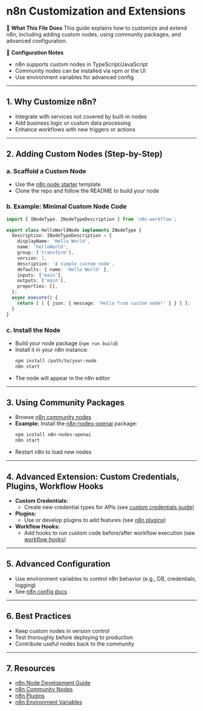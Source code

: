 # n8n Customization and Extensions

📖 **What This File Does**
This guide explains how to customize and extend n8n, including adding custom nodes, using community packages, and advanced configuration.

🔧 **Configuration Notes**
- n8n supports custom nodes in TypeScript/JavaScript
- Community nodes can be installed via npm or the UI
- Use environment variables for advanced config

---

## 1. Why Customize n8n?

- Integrate with services not covered by built-in nodes
- Add business logic or custom data processing
- Enhance workflows with new triggers or actions

---

## 2. Adding Custom Nodes (Step-by-Step)

### a. Scaffold a Custom Node
- Use the [n8n node starter](https://github.com/n8n-io/n8n-nodes-starter) template
- Clone the repo and follow the README to build your node

### b. Example: Minimal Custom Node Code
```typescript
import { INodeType, INodeTypeDescription } from 'n8n-workflow';

export class HelloWorldNode implements INodeType {
  description: INodeTypeDescription = {
    displayName: 'Hello World',
    name: 'helloWorld',
    group: ['transform'],
    version: 1,
    description: 'A simple custom node',
    defaults: { name: 'Hello World' },
    inputs: ['main'],
    outputs: ['main'],
    properties: [],
  };
  async execute() {
    return [ [ { json: { message: 'Hello from custom node!' } } ] ];
  }
}
```

### c. Install the Node
- Build your node package (`npm run build`)
- Install it in your n8n instance:
  ```bash
  npm install /path/to/your-node
  n8n start
  ```
- The node will appear in the n8n editor

---

## 3. Using Community Packages

- Browse [n8n community nodes](https://n8n.io/integrations/community/)
- **Example:** Install the [n8n-nodes-openai](https://www.npmjs.com/package/n8n-nodes-openai) package:
  ```bash
  npm install n8n-nodes-openai
  n8n start
  ```
- Restart n8n to load new nodes

---

## 4. Advanced Extension: Custom Credentials, Plugins, Workflow Hooks

- **Custom Credentials:**
  - Create new credential types for APIs (see [custom credentials guide](https://docs.n8n.io/integrations/creating-nodes/credentials/))
- **Plugins:**
  - Use or develop plugins to add features (see [n8n plugins](https://docs.n8n.io/integrations/plugins/))
- **Workflow Hooks:**
  - Add hooks to run custom code before/after workflow execution (see [workflow hooks](https://docs.n8n.io/integrations/creating-nodes/workflow-hooks/))

---

## 5. Advanced Configuration

- Use environment variables to control n8n behavior (e.g., DB, credentials, logging)
- See [n8n config docs](https://docs.n8n.io/hosting/environment-variables/)

---

## 6. Best Practices
- Keep custom nodes in version control
- Test thoroughly before deploying to production
- Contribute useful nodes back to the community

---

## 7. Resources
- [n8n Node Development Guide](https://docs.n8n.io/integrations/creating-nodes/)
- [n8n Community Nodes](https://n8n.io/integrations/community/)
- [n8n Plugins](https://docs.n8n.io/integrations/plugins/)
- [n8n Environment Variables](https://docs.n8n.io/hosting/environment-variables/) 